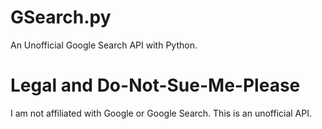 # GSearch.py
An Unofficial Google Search API with Python.






# Legal and Do-Not-Sue-Me-Please
I am not affiliated with Google or Google Search. This is an unofficial API.
